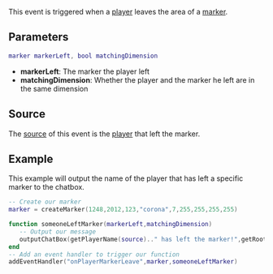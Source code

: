 This event is triggered when a [player](/player.md "wikilink") leaves the area of a [marker](/marker.md "wikilink").

Parameters
----------

``` lua
marker markerLeft, bool matchingDimension
```

-   **markerLeft**: The marker the player left
-   **matchingDimension**: Whether the player and the marker he left are in the same dimension

Source
------

The [source](/event_system#Event_source.md "wikilink") of this event is the [player](/player.md "wikilink") that left the marker.

Example
-------

This example will output the name of the player that has left a specific marker to the chatbox.

``` lua
-- Create our marker
marker = createMarker(1248,2012,123,"corona",7,255,255,255,255)

function someoneLeftMarker(markerLeft,matchingDimension)
   -- Output our message
   outputChatBox(getPlayerName(source).." has left the marker!",getRootElement(),255,0,0)
end
-- Add an event handler to trigger our function
addEventHandler("onPlayerMarkerLeave",marker,someoneLeftMarker)
```
